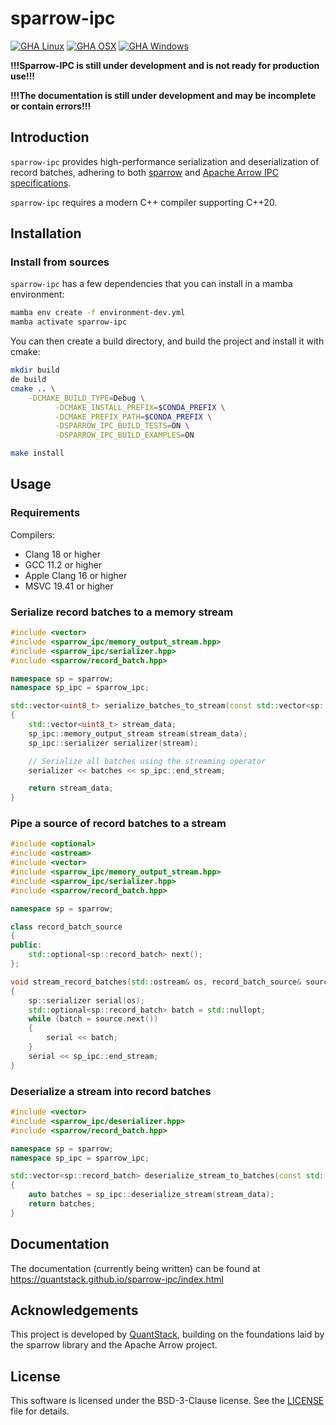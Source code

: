 # sparrow-ipc

[![GHA Linux](https://github.com/quantstack/sparrow-ipc/actions/workflows/linux.yml/badge.svg)](https://github.com/quantstack/sparrow-ipc/actions/workflows/linux.yml)
[![GHA OSX](https://github.com/quantstack/sparrow-ipc/actions/workflows/osx.yml/badge.svg)](https://github.com/quantstack/sparrow-ipc/actions/workflows/osx.yml)
[![GHA Windows](https://github.com/quantstack/sparrow-ipc/actions/workflows/windows.yml/badge.svg)](https://github.com/quantstack/sparrow-ipc/actions/workflows/windows.yml)

**!!!Sparrow-IPC is still under development and is not ready for production use!!!**

**!!!The documentation is still under development and may be incomplete or contain errors!!!**

## Introduction

`sparrow-ipc` provides high-performance serialization and deserialization of record batches, adhering to both [sparrow](https://github.com/man-group/sparrow) and [Apache Arrow IPC specifications](https://arrow.apache.org/docs/format/Columnar.html#serialization-and-interprocess-communication-ipc).

`sparrow-ipc` requires a modern C++ compiler supporting C++20.

## Installation


### Install from sources

`sparrow-ipc` has a few dependencies that you can install in a mamba environment:

```bash
mamba env create -f environment-dev.yml
mamba activate sparrow-ipc
```

You can then create a build directory, and build the project and install it with cmake:

```bash
mkdir build
de build
cmake .. \
    -DCMAKE_BUILD_TYPE=Debug \
          -DCMAKE_INSTALL_PREFIX=$CONDA_PREFIX \
          -DCMAKE_PREFIX_PATH=$CONDA_PREFIX \
          -DSPARROW_IPC_BUILD_TESTS=ON \
          -DSPARROW_IPC_BUILD_EXAMPLES=ON

make install
```

## Usage

### Requirements

Compilers:
- Clang 18 or higher
- GCC 11.2 or higher
- Apple Clang 16 or higher
- MSVC 19.41 or higher

### Serialize record batches to a memory stream

```cpp
#include <vector>
#include <sparrow_ipc/memory_output_stream.hpp>
#include <sparrow_ipc/serializer.hpp>
#include <sparrow/record_batch.hpp>

namespace sp = sparrow;
namespace sp_ipc = sparrow_ipc;

std::vector<uint8_t> serialize_batches_to_stream(const std::vector<sp::record_batch>& batches)
{
    std::vector<uint8_t> stream_data;
    sp_ipc::memory_output_stream stream(stream_data);
    sp_ipc::serializer serializer(stream);

    // Serialize all batches using the streaming operator
    serializer << batches << sp_ipc::end_stream;

    return stream_data;
}
```

### Pipe a source of record batches to a stream

```cpp
#include <optional>
#include <ostream>
#include <vector>
#include <sparrow_ipc/memory_output_stream.hpp>
#include <sparrow_ipc/serializer.hpp>
#include <sparrow/record_batch.hpp>

namespace sp = sparrow;

class record_batch_source
{
public:
    std::optional<sp::record_batch> next();
};

void stream_record_batches(std::ostream& os, record_batch_source& source)
{
    sp::serializer serial(os);
    std::optional<sp::record_batch> batch = std::nullopt;
    while (batch = source.next())
    {
        serial << batch;
    }
    serial << sp_ipc::end_stream;
}
```

### Deserialize a stream into record batches

```cpp
#include <vector>
#include <sparrow_ipc/deserializer.hpp>
#include <sparrow/record_batch.hpp>

namespace sp = sparrow;
namespace sp_ipc = sparrow_ipc;

std::vector<sp::record_batch> deserialize_stream_to_batches(const std::vector<uint8_t>& stream_data)
{
    auto batches = sp_ipc::deserialize_stream(stream_data);
    return batches;
}
```

## Documentation

The documentation (currently being written) can be found at https://quantstack.github.io/sparrow-ipc/index.html

## Acknowledgements

This project is developed by [QuantStack](quantstack.net), building on the foundations laid by the sparrow library and the Apache Arrow project.

## License

This software is licensed under the BSD-3-Clause license. See the [LICENSE](LICENSE) file for details.
